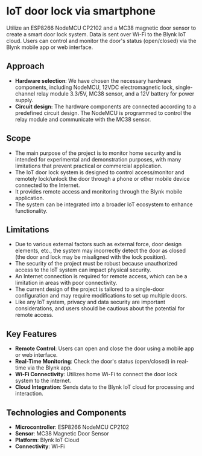 # IoT door lock via smartphone
Utilize an ESP8266 NodeMCU CP2102 and a MC38 magnetic door sensor to create a smart door lock system. Data is sent over Wi-Fi to the Blynk IoT cloud. Users can control and monitor the door's status (open/closed) via the Blynk mobile app or web interface.
## Approach
* **Hardware selection**: We have chosen the necessary hardware components, including NodeMCU, 12VDC electromagnetic lock, single-channel relay module 3.3/5V, MC38 sensor, and a 12V battery for power supply.
*  **Circuit design:** The hardware components are connected according to a predefined circuit design. The NodeMCU is programmed to control the relay module and communicate with the MC38 sensor.
## Scope
* The main purpose of the project is to monitor home security and is intended for experimental and demonstration purposes, with many limitations that prevent practical or commercial application.
* The IoT door lock system is designed to control access/monitor and remotely lock/unlock the door through a phone or other mobile device connected to the Internet.
* It provides remote access and monitoring through the Blynk mobile application.
* The system can be integrated into a broader IoT ecosystem to enhance functionality.
## Limitations
* Due to various external factors such as external force, door design elements, etc., the system may incorrectly detect the door as closed (the door and lock may be misaligned with the lock position).
* The security of the project must be robust because unauthorized access to the IoT system can impact physical security.
* An Internet connection is required for remote access, which can be a limitation in areas with poor connectivity.
* The current design of the project is tailored to a single-door configuration and may require modifications to set up multiple doors.
* Like any IoT system, privacy and data security are important considerations, and users should be cautious about the potential for remote access.
## Key Features
* **Remote Control**: Users can open and close the door using a mobile app or web interface.
* **Real-Time Monitoring**: Check the door's status (open/closed) in real-time via the Blynk app.
* **Wi-Fi Connectivity**: Utilizes home Wi-Fi to connect the door lock system to the internet.
* **Cloud Integration**: Sends data to the Blynk IoT cloud for processing and interaction.
## Technologies and Components
* **Microcontroller**: ESP8266 NodeMCU CP2102
* **Sensor**: MC38 Magnetic Door Sensor
* **Platform**: Blynk IoT Cloud
* **Connectivity**: Wi-Fi
